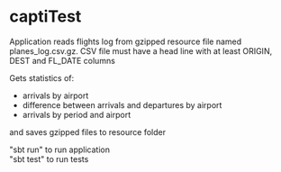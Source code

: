 # captiTest

Application reads flights log from gzipped resource file named planes_log.csv.gz.
CSV file must have a head line with at least ORIGIN, DEST and FL_DATE columns

Gets statistics of:
- arrivals by airport
- difference between arrivals and departures by airport
- arrivals by period and airport<br/>

and saves gzipped files to resource folder<br/>

"sbt run" to run application <br/>
"sbt test" to run tests
